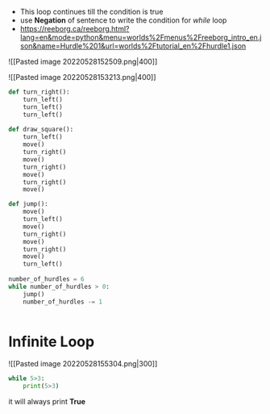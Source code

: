 - This loop continues till the condition is true
- use **Negation** of sentence to write the condition for *while* loop
- https://reeborg.ca/reeborg.html?lang=en&mode=python&menu=worlds%2Fmenus%2Freeborg_intro_en.json&name=Hurdle%201&url=worlds%2Ftutorial_en%2Fhurdle1.json

![[Pasted image 20220528152509.png|400]]

![[Pasted image 20220528153213.png|400]]

```py
def turn_right():
    turn_left()
    turn_left()
    turn_left()
    
def draw_square():
    turn_left()
    move()
    turn_right()
    move()
    turn_right()
    move()
    turn_right()
    move()

def jump():
    move()
    turn_left()
    move()
    turn_right() 
    move()
    turn_right()
    move()
    turn_left()
    
number_of_hurdles = 6
while number_of_hurdles > 0:
    jump()
    number_of_hurdles -= 1
    
```

# Infinite Loop
![[Pasted image 20220528155304.png|300]]

```py
while 5>3:
    print(5>3)
```
it will always print **True** 

